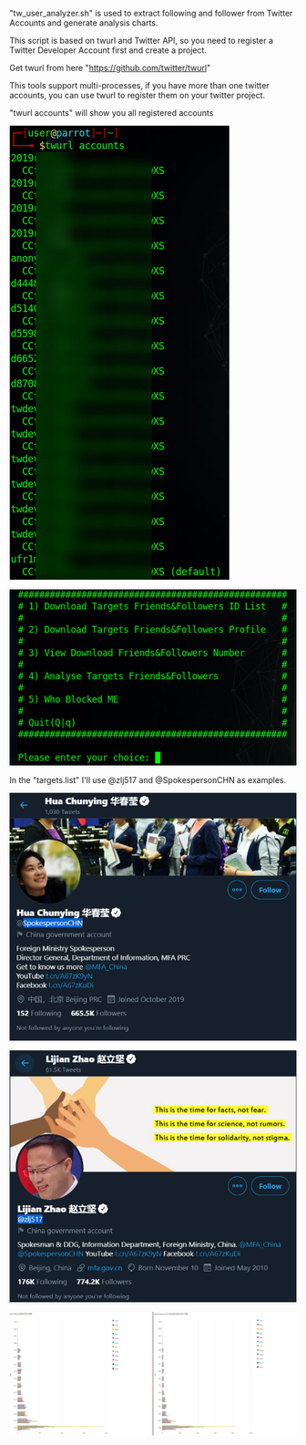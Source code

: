 "tw_user_analyzer.sh" is used to extract following and follower from Twitter Accounts and generate analysis charts.

This script is based on twurl and Twitter API, so you need to register a Twitter Developer Account first and create a project.

Get twurl from here "https://github.com/twitter/twurl"

This tools support multi-processes, if you have more than one twitter accounts, you can use twurl to register them on your twitter project.

"twurl accounts" will show you all registered accounts

![](https://github.com/anonymousadm/tw_user_analyzer/blob/main/screenshot/2021-01-10_12-08-27.jpg)

![](https://github.com/anonymousadm/tw_user_analyzer/blob/main/screenshot/2021-01-10_00-06-27.jpg)


In the "targets.list" I'll use @zlj517 and @SpokespersonCHN as examples.

![华春莹](https://github.com/anonymousadm/tw_user_analyzer/blob/main/screenshot/%E5%8D%8E%E6%98%A5%E8%8E%B9.jpg)

![赵立坚](https://github.com/anonymousadm/tw_user_analyzer/blob/main/screenshot/%E8%B5%B5%E7%AB%8B%E5%9D%9A.jpg)

![](https://github.com/anonymousadm/tw_user_analyzer/blob/main/screenshot/zlj_vs_hcy.jpg)
